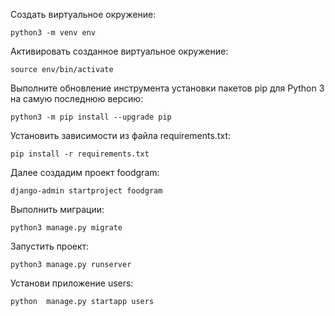 Cоздать виртуальное окружение:
```
python3 -m venv env
```
Активировать созданное виртуальное окружение:
```
source env/bin/activate
```
Выполните обновление инструмента установки пакетов pip для Python 3 на самую последнюю версию:
```
python3 -m pip install --upgrade pip
```
Установить зависимости из файла requirements.txt:
```
pip install -r requirements.txt
```
Далее создадим проект foodgram:
```
django-admin startproject foodgram
```
Выполнить миграции:
```
python3 manage.py migrate
```
Запустить проект:
```
python3 manage.py runserver
```
Установи приложение users:
```
python  manage.py startapp users
```
